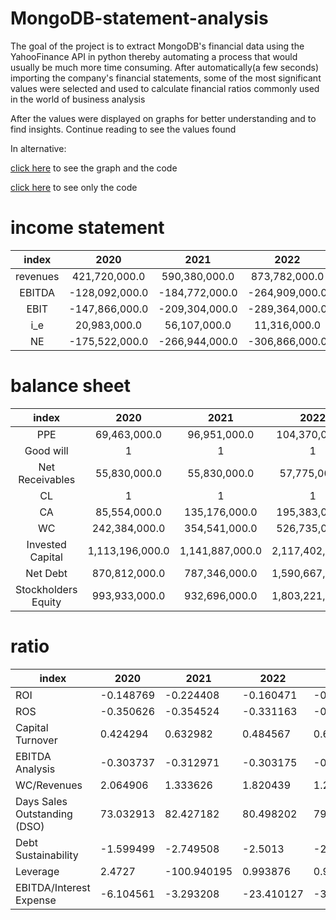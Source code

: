 # MongoDB-statement-analysis

The goal of the project is to extract MongoDB's financial data using the YahooFinance API in python thereby automating a process that would usually be much more time consuming.
After automatically(a few seconds) importing the company's financial statements, some of the most significant values were selected and used to calculate financial ratios commonly used in the world of business analysis

After the values were displayed on graphs for better understanding and to find insights.
Continue reading to see the values found

In alternative:

 [click here](https://github.com/EdoPedrocchi/MongoDB-statement-analysis/blob/main/code-with-graphs.pdf) to see the graph and the code
 
 [click here](https://github.com/EdoPedrocchi/MongoDB-statement-analysis/blob/main/CODE) to see only the code

# income statement
|   index   |     2020       |     2021       |     2022       |      2023       |
|:---------:|:--------------:|:--------------:|:--------------:|:---------------:|
| revenues  | 421,720,000.0  | 590,380,000.0  | 873,782,000.0  | 1,284,040,000.0 |
|   EBITDA  | -128,092,000.0 | -184,772,000.0 | -264,909,000.0 | -317,473,000.0  |
|    EBIT   | -147,866,000.0 | -209,304,000.0 | -289,364,000.0 | -346,655,000.0  |
|     i_e   |   20,983,000.0 |   56,107,000.0 |   11,316,000.0 |     9,797,000.0 |
|      NE   | -175,522,000.0 | -266,944,000.0 | -306,866,000.0 | -345,398,000.0  |

# balance sheet

|          index           |      2020      |      2021      |      2022      |      2023      |
|:------------------------:|:--------------:|:--------------:|:--------------:|:--------------:|
|           PPE            |   69,463,000.0 |   96,951,000.0 |  104,370,000.0 |   99,035,000.0 |
|       Good will          |        1        |        1        |        1        |        1        |
|     Net Receivables      |   55,830,000.0 |   55,830,000.0 |   57,775,000.0 |   57,779,000.0 |
|            CL            |        1        |        1        |        1        |        1        |
|            CA            |   85,554,000.0 |  135,176,000.0 |  195,383,000.0 |  285,192,000.0 |
|            WC            |  242,384,000.0 |  354,541,000.0 |  526,735,000.0 |  588,512,000.0 |
|   Invested Capital       |1,113,196,000.0 |1,141,887,000.0 |2,117,402,000.0 |2,236,584,000.0 |
|         Net Debt         |  870,812,000.0 |  787,346,000.0 |1,590,667,000.0 |1,648,072,000.0 |
| Stockholders Equity      |  993,933,000.0 |  932,696,000.0 |1,803,221,000.0 |1,879,388,000.0 |


# ratio

| index                       | 2020        | 2021         | 2022        | 2023        |
|-----------------------------|-------------|--------------|-------------|-------------|
| ROI                         | -0.148769   | -0.224408    | -0.160471   | -0.184451   |
| ROS                         | -0.350626   | -0.354524    | -0.331163   | -0.269972   |
| Capital Turnover            | 0.424294    | 0.632982     | 0.484567    | 0.683222    |
| EBITDA Analysis             | -0.303737   | -0.312971    | -0.303175   | -0.247245   |
| WC/Revenues                 | 2.064906    | 1.333626     | 1.820439    | 1.283505    |
| Days Sales Outstanding (DSO)| 73.032913   | 82.427182    | 80.498202   | 79.957883   |
| Debt Sustainability         | -1.599499   | -2.749508    | -2.5013     | -2.154684   |
| Leverage                    | 2.4727      | -100.940195  | 0.993876    | 0.925012    |
| EBITDA/Interest Expense     | -6.104561   | -3.293208    | -23.410127  | -32.405124  |
